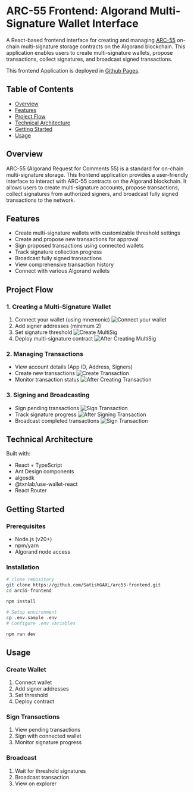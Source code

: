 # ARC-55 Frontend: Algorand Multi-Signature Wallet Interface

A React-based frontend interface for creating and managing [ARC-55](https://github.com/algorandfoundation/ARCs/blob/main/ARCs/arc-0055.md) on-chain multi-signature storage contracts on the Algorand blockchain. This application enables users to create multi-signature wallets, propose transactions, collect signatures, and broadcast signed transactions.

This frontend Application is deployed in [Github Pages](https://satishgaxl.github.io/arc55-frontend/dist/).

## Table of Contents

- [Overview](#overview)
- [Features](#features)
- [Project Flow](#project-flow)
- [Technical Architecture](#technical-architecture)
- [Getting Started](#getting-started)
- [Usage](#usage)

## Overview

ARC-55 (Algorand Request for Comments 55) is a standard for on-chain multi-signature storage. This frontend application provides a user-friendly interface to interact with ARC-55 contracts on the Algorand blockchain. It allows users to create multi-signature accounts, propose transactions, collect signatures from authorized signers, and broadcast fully signed transactions to the network.

## Features

- Create multi-signature wallets with customizable threshold settings
- Create and propose new transactions for approval
- Sign proposed transactions using connected wallets
- Track signature collection progress
- Broadcast fully signed transactions
- View comprehensive transaction history
- Connect with various Algorand wallets

## Project Flow

### 1. Creating a Multi-Signature Wallet

1. Connect your wallet (using mnemonic) 
![Connect your wallet](flow_images/wallet_connect.png)
2. Add signer addresses (minimum 2)
3. Set signature threshold
![Create MultiSig](flow_images/multisig_create.png)
4. Deploy multi-signature contract
![After Creating MultiSig](flow_images/multisig_create_after.png)

### 2. Managing Transactions

- View account details (App ID, Address, Signers)
- Create new transactions
![Create Transaction](flow_images/transaction_create.png)
- Monitor transaction status
![After Creating Transaction](flow_images/transaction_create_after.png)

### 3. Signing and Broadcasting

- Sign pending transactions
![Sign Transaction](flow_images/transaction_signed.png)
- Track signature progress
![After Signing Transaction](flow_images/transaction_signed_after.png)
- Broadcast completed transactions
![Sign Transaction](flow_images/transaction_broadcast_after.png)

## Technical Architecture

Built with:
- React + TypeScript
- Ant Design components
- algosdk
- @txnlab/use-wallet-react
- React Router

## Getting Started

### Prerequisites
- Node.js (v20+)
- npm/yarn
- Algorand node access

### Installation

```bash
# clone repository
git clone https://github.com/SatishGAXL/arc55-frontend.git
cd arc55-frontend

npm install

# Setup environment
cp .env.sample .env
# Configure .env variables

npm run dev
```

## Usage

### Create Wallet
1. Connect wallet
2. Add signer addresses
3. Set threshold
4. Deploy contract

### Sign Transactions
1. View pending transactions
2. Sign with connected wallet
3. Monitor signature progress

### Broadcast
1. Wait for threshold signatures
2. Broadcast transaction
3. View on explorer